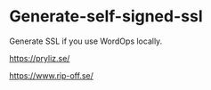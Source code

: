 # Generate-self-signed-ssl
Generate SSL if you use WordOps locally.


https://pryliz.se/

https://www.rip-off.se/
